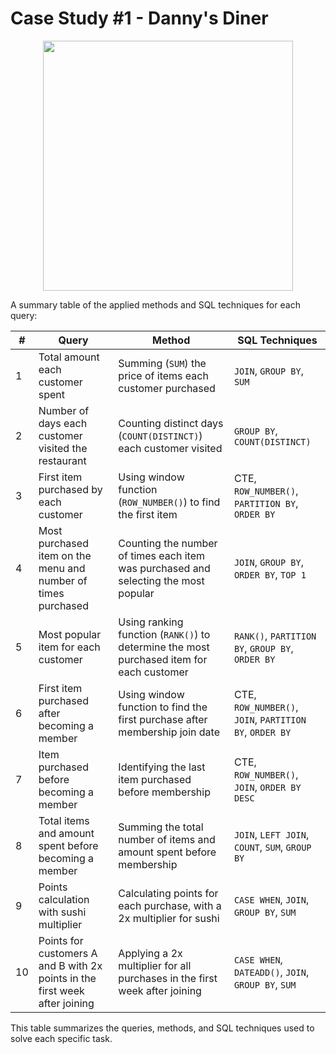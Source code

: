 # Case Study #1 - Danny's Diner
<p align="center">
<img src="https://github.com/user-attachments/assets/007a3952-2df7-4811-bb97-2b89050166bc" align="center" width="400" height="400" >

A summary table of the applied methods and SQL techniques for each query:

| **#** | **Query**                                                         | **Method**                                                     | **SQL Techniques**                                                                                  |
|-------|--------------------------------------------------------------------|----------------------------------------------------------------|------------------------------------------------------------------------------------------------------|
| 1     | Total amount each customer spent                                   | Summing (`SUM`) the price of items each customer purchased      | `JOIN`, `GROUP BY`, `SUM`                                                                            |
| 2     | Number of days each customer visited the restaurant                | Counting distinct days (`COUNT(DISTINCT)`) each customer visited | `GROUP BY`, `COUNT(DISTINCT)`                                                                        |
| 3     | First item purchased by each customer                              | Using window function (`ROW_NUMBER()`) to find the first item   | CTE, `ROW_NUMBER()`, `PARTITION BY`, `ORDER BY`                                                      |
| 4     | Most purchased item on the menu and number of times purchased      | Counting the number of times each item was purchased and selecting the most popular | `JOIN`, `GROUP BY`, `ORDER BY`, `TOP 1`                                                              |
| 5     | Most popular item for each customer                                | Using ranking function (`RANK()`) to determine the most purchased item for each customer | `RANK()`, `PARTITION BY`, `GROUP BY`, `ORDER BY`                                                     |
| 6     | First item purchased after becoming a member                       | Using window function to find the first purchase after membership join date | CTE, `ROW_NUMBER()`, `JOIN`, `PARTITION BY`, `ORDER BY`                                              |
| 7     | Item purchased before becoming a member                            | Identifying the last item purchased before membership           | CTE, `ROW_NUMBER()`, `JOIN`, `ORDER BY DESC`                                                         |
| 8     | Total items and amount spent before becoming a member              | Summing the total number of items and amount spent before membership | `JOIN`, `LEFT JOIN`, `COUNT`, `SUM`, `GROUP BY`                                                      |
| 9     | Points calculation with sushi multiplier                           | Calculating points for each purchase, with a 2x multiplier for sushi | `CASE WHEN`, `JOIN`, `GROUP BY`, `SUM`                                                               |
| 10    | Points for customers A and B with 2x points in the first week after joining | Applying a 2x multiplier for all purchases in the first week after joining | `CASE WHEN`, `DATEADD()`, `JOIN`, `GROUP BY`, `SUM`                                                  |

This table summarizes the queries, methods, and SQL techniques used to solve each specific task.
